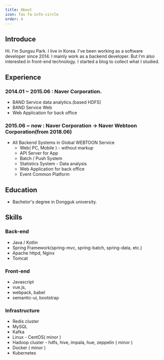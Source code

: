 ```yaml
---
title: About
icon: fas fa-info-circle
order: 4
---
```


## Introduce

Hi. I'm Sungsu Park.
I live in Korea.
I've been working as a software developer since 2014.
I mainly work as a backend developer.
But I'm also interested in front-end technology.
I started a blog to collect what I studied.

## Experience
### 2014.01 ~ 2015.06 : Naver Corporation.
- BAND Service data analytics.(based HDFS)
- BAND Service Web
- Web Application for back office

### 2015.06 ~ now : Naver Corporation -> Naver Webtoon Corporation(from 2018.06)
- All Backend Systems in Global WEBTOON Service
  - Web( PC, Mobile ) - without markup
  - API Server for App
  - Batch / Push System
  - Statistics System - Data analysis
  - Web Application for back office
  - Event Common Platform

## Education
- Bachelor's degree in Dongguk university.

## Skills
### Back-end
 - Java / Kotlin
 - Spring Framework(spring-mvc, spring-batch, spring-data, etc.)
 - Apache httpd, Nginx
 - Tomcat

### Front-end
 - Javascript
 - vue.js,
 - webpack, babel
 - semantic-ui, bootstrap

### Infrastructure
- Redis cluster
- MySQL
- Kafka
- Linux - CentOS( minor )
- Hadoop cluster - hdfs, hive, impala, hue, zeppelin ( minor )
- Docker ( minor )
- Kubernetes

